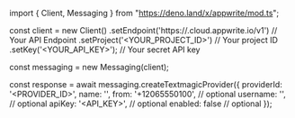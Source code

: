 import { Client, Messaging } from "https://deno.land/x/appwrite/mod.ts";

const client = new Client()
    .setEndpoint('https://<REGION>.cloud.appwrite.io/v1') // Your API Endpoint
    .setProject('<YOUR_PROJECT_ID>') // Your project ID
    .setKey('<YOUR_API_KEY>'); // Your secret API key

const messaging = new Messaging(client);

const response = await messaging.createTextmagicProvider({
    providerId: '<PROVIDER_ID>',
    name: '<NAME>',
    from: '+12065550100', // optional
    username: '<USERNAME>', // optional
    apiKey: '<API_KEY>', // optional
    enabled: false // optional
});

